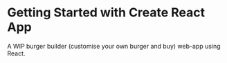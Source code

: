 # Getting Started with Create React App

A WIP burger builder (customise your own burger and buy) web-app using React.
